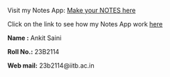 <p>Visit my Notes App: <a href ="https://ankittkarodiya.github.io/Ls-web-assignment-2/" target="_blank">  Make your NOTES here</a></p>
<p>Click on the link to see how my Notes App work <a href="https://github.com/user-attachments/assets/1bae27b3-7c2e-4d7b-8372-3f013b1eeba5">here</a> </p>
<p><b> Name :</b> Ankit Saini</p>
<p><b>Roll No.:</b> 23B2114</p>
<p><b>Web mail:</b> 23b2114@iitb.ac.in</p>
